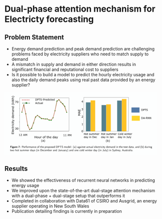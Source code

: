 # Dual-phase attention mechanism for Electricty forecasting

## Problem Statement
- Energy demand prediction and peak demand prediction are challenging problems faced by electricity suppliers who need to match supply to demand
- A mismatch in supply and demand in either direction results in significant financial and reputational cost to suppliers
- Is it possible to build a model to predict the hourly electricity usage and also the daily demand peaks using real past data provided by an energy supplier?

![Image](images/DPTS_example.png)

## Results
- We showed the effectiveness of recurrent neural networks in predicting energy usage
- We improved upon the state-of-the-art dual-stage attention mechanism with a dual-phase + dual-stage setup that outperforms it
- Completed in collaboration with Data61 of CSIRO and Ausgrid, an energy supplier operating in New South Wales
- Publication detailing findings is currently in preparation
